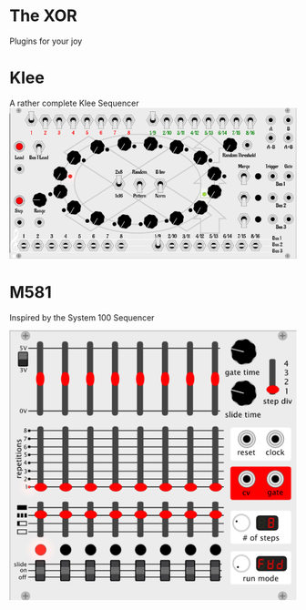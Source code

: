 # The XOR
Plugins for your joy

# Klee
A rather complete Klee Sequencer
![Klee](/res/klee.png?raw=true "The Klee")

# M581
Inspired by the System 100 Sequencer

![M581](/res/m581.png?raw=true "M581")
